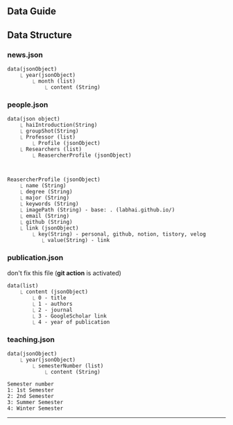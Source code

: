 ## Data Guide
## Data Structure
### news.json
```plain
data(jsonObject)  
    ⎿ year(jsonObject)
        ⎿ month (list)
            ⎿ content (String)
```

### people.json
```plain
data(json object)  
    ⎿ haiIntroduction(String)
    ⎿ groupShot(String)
    ⎿ Professor (list)
        ⎿ Profile (jsonObject)
    ⎿ Researchers (list)
        ⎿ ReasercherProfile (jsonObject)
        


ReasercherProfile (jsonObject)
    ⎿ name (String)
    ⎿ degree (String)
    ⎿ major (String)
    ⎿ keywords (String)
    ⎿ imagePath (String) - base: . (labhai.github.io/)
    ⎿ email (String)
    ⎿ github (String)
    ⎿ link (jsonObject)
        ⎿ key(String) - personal, github, notion, tistory, velog
           ⎿ value(String) - link 
```

### publication.json
don't fix this file (**git action** is activated)
```plain
data(list)
    ⎿ content (jsonObject)
        ⎿ 0 - title
        ⎿ 1 - authors
        ⎿ 2 - journal
        ⎿ 3 - GoogleScholar link
        ⎿ 4 - year of publication
```

### teaching.json
```plain
data(jsonObject)  
    ⎿ year(jsonObject)
        ⎿ semesterNumber (list)
            ⎿ content (String)
```
```plain
Semester number
1: 1st Semester
2: 2nd Semester
3: Summer Semester
4: Winter Semester
```

---